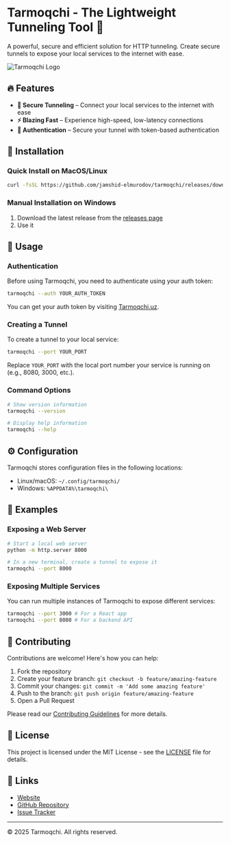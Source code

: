 # Tarmoqchi - The Lightweight Tunneling Tool 🚀

A powerful, secure and efficient solution for HTTP tunneling. Create secure tunnels to expose your local services to the internet with ease.

![Tarmoqchi Logo](https://pub-efb2bbde7206420692920475ba73046f.r2.dev/logo.png)

## 🔥 Features

- **🔗 Secure Tunneling** – Connect your local services to the internet with ease
- **⚡ Blazing Fast** – Experience high-speed, low-latency connections
- **🔐 Authentication** – Secure your tunnel with token-based authentication

## 🚀 Installation

### Quick Install on MacOS/Linux

```bash
curl -fsSL https://github.com/jamshid-elmurodov/tarmoqchi/releases/download/Tarmoqchi-1.0.0/install.sh | sudo bash
```

### Manual Installation on Windows

1. Download the latest release from the [releases page](https://github.com/jamshid-elmurodov/tarmoqchi/releases/tag/Tarmoqchi-1.0.0)
2. Use it

## 🔧 Usage

### Authentication

Before using Tarmoqchi, you need to authenticate using your auth token:

```bash
tarmoqchi --auth YOUR_AUTH_TOKEN
```

You can get your auth token by visiting [Tarmoqchi.uz](https://tarmoqchi.uz/).

### Creating a Tunnel

To create a tunnel to your local service:

```bash
tarmoqchi --port YOUR_PORT
```

Replace `YOUR_PORT` with the local port number your service is running on (e.g., 8080, 3000, etc.).

### Command Options

```bash
# Show version information
tarmoqchi --version

# Display help information
tarmoqchi --help
```

## ⚙️ Configuration

Tarmoqchi stores configuration files in the following locations:

- Linux/macOS: `~/.config/tarmoqchi/`
- Windows: `%APPDATA%\tarmoqchi\`

## 📝 Examples

### Exposing a Web Server

```bash
# Start a local web server
python -m http.server 8000

# In a new terminal, create a tunnel to expose it
tarmoqchi --port 8000
```

### Exposing Multiple Services

You can run multiple instances of Tarmoqchi to expose different services:

```bash
tarmoqchi --port 3000 # For a React app
tarmoqchi --port 8080 # For a backend API
```

## 🤝 Contributing

Contributions are welcome! Here's how you can help:

1. Fork the repository
2. Create your feature branch: `git checkout -b feature/amazing-feature`
3. Commit your changes: `git commit -m 'Add some amazing feature'`
4. Push to the branch: `git push origin feature/amazing-feature`
5. Open a Pull Request

Please read our [Contributing Guidelines](https://github.com/jamshid-elmurodov/tarmoqchi/blob/main/CONTRIBUTING.md) for more details.

## 📄 License

This project is licensed under the MIT License - see the [LICENSE](https://github.com/jamshid-elmurodov/tarmoqchi/blob/main/LICENSE) file for details.

## 🔗 Links

- [Website](https://tarmoqchi.uz)
- [GitHub Repository](https://github.com/jamshid-elmurodov/tarmoqchi)
- [Issue Tracker](https://github.com/jamshid-elmurodov/tarmoqchi/issues)

---

© 2025 Tarmoqchi. All rights reserved.
